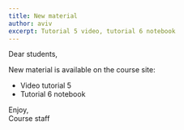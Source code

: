 ```yaml
---
title: New material
author: aviv
excerpt: Tutorial 5 video, tutorial 6 notebook
---
```


Dear students,

New material is available on the course site:
- Video tutorial 5
- Tutorial 6 notebook

Enjoy,  
Course staff


